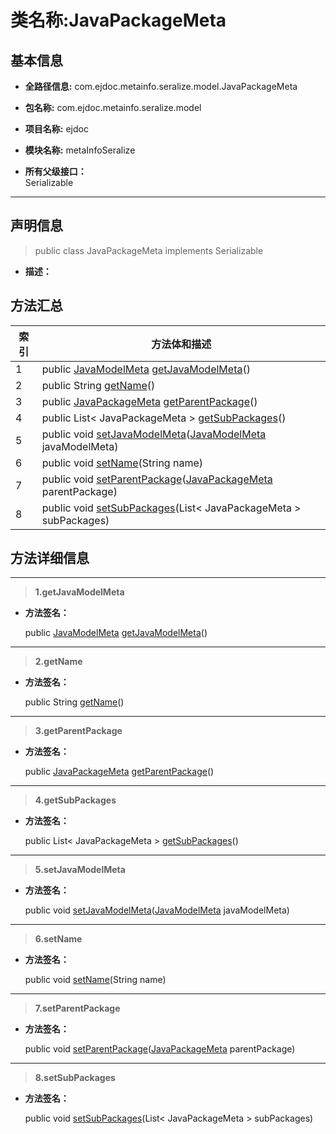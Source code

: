# 类名称:JavaPackageMeta

## 基本信息

* **全路径信息:** com.ejdoc.metainfo.seralize.model.JavaPackageMeta
* **包名称:** com.ejdoc.metainfo.seralize.model
* **项目名称:** ejdoc
* **模块名称:** metaInfoSeralize






* **所有父级接口：**  
Serializable


---

## 声明信息
> public class JavaPackageMeta   implements Serializable   


* **描述：** 

  








## 方法汇总

|   索引  |    方法体和描述   |
| ---- | ---- |
|1|public [JavaModelMeta](/metaInfoSeralize/com/ejdoc/metainfo/seralize/model/JavaModelMeta.md) [getJavaModelMeta](#innerlink-getjavamodelmeta)()   <br/>|
|2|public String [getName](#innerlink-getname)()   <br/>|
|3|public [JavaPackageMeta](/metaInfoSeralize/com/ejdoc/metainfo/seralize/model/JavaPackageMeta.md) [getParentPackage](#innerlink-getparentpackage)()   <br/>|
|4|public List< JavaPackageMeta > [getSubPackages](#innerlink-getsubpackages)()   <br/>|
|5|public void [setJavaModelMeta](#innerlink-setjavamodelmeta-comejdocmetainfoseralizemodeljavamodelmeta)([JavaModelMeta](/metaInfoSeralize/com/ejdoc/metainfo/seralize/model/JavaModelMeta.md) javaModelMeta)   <br/>|
|6|public void [setName](#innerlink-setname-javalangstring)(String name)   <br/>|
|7|public void [setParentPackage](#innerlink-setparentpackage-comejdocmetainfoseralizemodeljavapackagemeta)([JavaPackageMeta](/metaInfoSeralize/com/ejdoc/metainfo/seralize/model/JavaPackageMeta.md) parentPackage)   <br/>|
|8|public void [setSubPackages](#innerlink-setsubpackages-javautillist)(List< JavaPackageMeta > subPackages)   <br/>|








## 方法详细信息

---
> **1.<span id="innerlink-getjavamodelmeta">getJavaModelMeta</span>**

* **方法签名：** 

  public [JavaModelMeta](/metaInfoSeralize/com/ejdoc/metainfo/seralize/model/JavaModelMeta.md) [getJavaModelMeta](#getjavamodelmeta)()   







---
> **2.<span id="innerlink-getname">getName</span>**

* **方法签名：** 

  public String [getName](#getname)()   







---
> **3.<span id="innerlink-getparentpackage">getParentPackage</span>**

* **方法签名：** 

  public [JavaPackageMeta](/metaInfoSeralize/com/ejdoc/metainfo/seralize/model/JavaPackageMeta.md) [getParentPackage](#getparentpackage)()   







---
> **4.<span id="innerlink-getsubpackages">getSubPackages</span>**

* **方法签名：** 

  public List< JavaPackageMeta > [getSubPackages](#getsubpackages)()   







---
> **5.<span id="innerlink-setjavamodelmeta-comejdocmetainfoseralizemodeljavamodelmeta">setJavaModelMeta</span>**

* **方法签名：** 

  public void [setJavaModelMeta](#setjavamodelmeta-comejdocmetainfoseralizemodeljavamodelmeta)([JavaModelMeta](/metaInfoSeralize/com/ejdoc/metainfo/seralize/model/JavaModelMeta.md) javaModelMeta)   







---
> **6.<span id="innerlink-setname-javalangstring">setName</span>**

* **方法签名：** 

  public void [setName](#setname-javalangstring)(String name)   







---
> **7.<span id="innerlink-setparentpackage-comejdocmetainfoseralizemodeljavapackagemeta">setParentPackage</span>**

* **方法签名：** 

  public void [setParentPackage](#setparentpackage-comejdocmetainfoseralizemodeljavapackagemeta)([JavaPackageMeta](/metaInfoSeralize/com/ejdoc/metainfo/seralize/model/JavaPackageMeta.md) parentPackage)   







---
> **8.<span id="innerlink-setsubpackages-javautillist">setSubPackages</span>**

* **方法签名：** 

  public void [setSubPackages](#setsubpackages-javautillist)(List< JavaPackageMeta > subPackages)   







